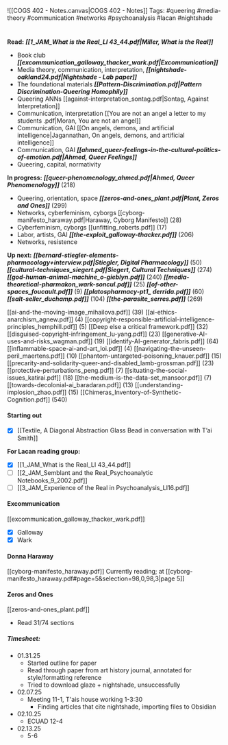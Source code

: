 ![[COGS 402 - Notes.canvas|COGS 402 - Notes]]
Tags: 
#queering
#media-theory
#communication
#networks
#psychoanalysis
#lacan
#nightshade
#
**Read:**
***[[1_JAM_What is the Real_LI 43_44.pdf|Miller, What is the Real]]***
- Book club
***[[excommunication_galloway_thacker_wark.pdf|Excommunication]]***
- Media theory, communication, interpretation, 
***[[nightshade-oakland24.pdf|Nightshade - Lab paper]]***
- The foundational materials
***[[Pattern-Discrimination.pdf|Pattern Discrimination-Queering Homophily]]***
- Queering ANNs
[[against-interpretation_sontag.pdf|Sontag, Against Interpretation]]
- Communication, interpretation
[[You are not an angel a letter to my students .pdf|Moran, You are not an angel]]
- Communication, GAI
[[On angels, demons, and artificial intelligence|Jagannathan, On angels, demons, and artificial intelligence]]
- Communication, GAI 
***[[ahmed_queer-feelings-in-the-cultural-politics-of-emotion.pdf|Ahmed, Queer Feelings]]*** 
- Queering, capital, normativity

**In progress:**
***[[queer-phenomenology_ahmed.pdf|Ahmed, Queer Phenomenology]]*** (218)
- Queering, orientation, space
***[[zeros-and-ones_plant.pdf|Plant, Zeros and Ones]]*** (299)
- Networks, cyberfeminism, cyborgs
[[cyborg-manifesto_haraway.pdf|Haraway, Cyborg Manifesto]] (28)
- Cyberfeminism, cyborgs
[[unfitting_roberts.pdf]] (17)
- Labor, artists, GAI
***[[the-exploit_galloway-thacker.pdf]]*** (206)
- Networks, resistence

**Up next:** 
***[[bernard-stiegler-elements-pharmacology+interview.pdf|Stiegler, Digital Pharmacology]]*** (50)
***[[cultural-techniques_siegert.pdf|Siegert, Cultural Techniques]]***  (274)
***[[god-human-animal-machine_o-gieblyn.pdf]]***  (240)
***[[media-theoretical-pharmakon_wark-soncul.pdf]]***  (25)
***[[of-other-spaces_foucault.pdf]]*** (9)
***[[platospharmacy-pt1_ derrida.pdf]]*** (60)
***[[salt-seller_duchamp.pdf]]*** (104)
***[[the-parasite_serres.pdf]]*** (269)

[[ai-and-the-moving-image_mihailova.pdf]] (39)
[[ai-ethics-anarchism_agnew.pdf]] (4)
[[copyright-responsible-artificial-intelligence-principles_hemphill.pdf]] (5)
[[Deep else a critical framework.pdf]] (32)
[[disguised-copyright-infringement_lu-yang.pdf]] (23)
[[generative-AI-uses-and-risks_wagman.pdf]] (19)
[[identify-AI-generator_fabris.pdf]] (64)
[[inflammable-space-ai-and-art_loi.pdf]] (4)
[[navigating-the-unseen-peril_maertens.pdf]] (10)
[[phantom-untargeted-poisoning_knauer.pdf]] (15)
[[precarity-and-solidarity-queer-and-disabled_lamb-grossman.pdf]] (23)
[[protective-perturbations_peng.pdf]] (7)
[[situating-the-social-issues_katirai.pdf]] (18)
[[the-medium-is-the-data-set_mansoor.pdf]] (7)
[[towards-decolonial-ai_baradaran.pdf]] (13)
[[understanding-implosion_zhao.pdf]] (15)
[[Chimeras_Inventory-of-Synthetic-Cognition.pdf]] (540)

#### Starting out
- [x] [[Textile, A Diagonal Abstraction Glass Bead in conversation with T’ai Smith]]

**For Lacan reading group:**
- [x] [[1_JAM_What is the Real_LI 43_44.pdf]]
- [ ] [[2_JAM_Semblant and the Real_Psychoanalytic Notebooks_9_2002.pdf]]
- [ ] [[3_JAM_Experience of the Real in Psychoanalysis_LI16.pdf]]

#### Excommunication
[[excommunication_galloway_thacker_wark.pdf]] 
- [x] Galloway 
- [x] Wark
#### Donna Haraway
[[cyborg-manifesto_haraway.pdf]]
	Currently reading; at [[cyborg-manifesto_haraway.pdf#page=5&selection=98,0,98,3|page 5]]

#### Zeros and Ones
[[zeros-and-ones_plant.pdf]]
- Read 31/74 sections 


##### Timesheet:
- 01.31.25
	- Started outline for paper 
	- Read through paper from art history journal, annotated for style/formatting reference
	- Tried to download glaze + nightshade, unsuccessfully 
- 02.07.25
	- Meeting 11-1, T'ais house working 1-3:30
		- Finding articles that cite nightshade, importing files to Obsidian
- 02.10.25
	- ECUAD 12-4
- 02.13.25
	- 5-6
